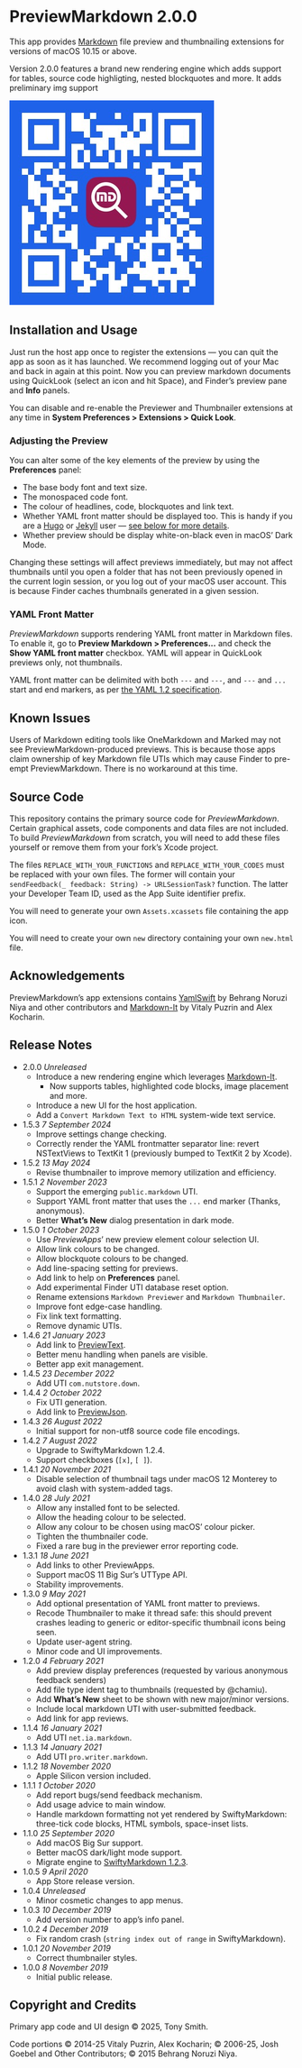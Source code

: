 # PreviewMarkdown 2.0.0

This app provides [Markdown](https://daringfireball.net/projects/markdown/syntax) file preview and thumbnailing extensions for versions of macOS 10.15 or above.

Version 2.0.0 features a brand new rendering engine which adds support for tables, source code highligting, nested blockquotes and more. It adds preliminary img support

[![PreviewMarkdown App Store QR code](qr-code.jpg)](https://apps.apple.com/gb/app/previewmarkdown/id1492280469)

## Installation and Usage

Just run the host app once to register the extensions &mdash; you can quit the app as soon as it has launched. We recommend logging out of your Mac and back in again at this point. Now you can preview markdown documents using QuickLook (select an icon and hit Space), and Finder’s preview pane and **Info** panels.

You can disable and re-enable the Previewer and Thumbnailer extensions at any time in **System Preferences > Extensions > Quick Look**.

### Adjusting the Preview

You can alter some of the key elements of the preview by using the **Preferences** panel:

- The base body font and text size.
- The monospaced code font.
- The colour of headlines, code, blockquotes and link text.
- Whether YAML front matter should be displayed too. This is handy if you are a [Hugo](https://gohugo.io) or [Jekyll](https://jekyllrb.com) user — [see below for more details](#yaml-front-matter).
- Whether preview should be display white-on-black even in macOS’ Dark Mode.

Changing these settings will affect previews immediately, but may not affect thumbnails until you open a folder that has not been previously opened in the current login session, or you log out of your macOS user account. This is because Finder caches thumbnails generated in a given session.

### YAML Front Matter

*PreviewMarkdown* supports rendering YAML front matter in Markdown files. To enable it, go to **Preview Markdown > Preferences...** and check the **Show YAML front matter** checkbox. YAML will appear in QuickLook previews only, not thumbnails.

YAML front matter can be delimited with both `---` and `---`, and `---` and `...` start and end markers, as per [the YAML 1.2 specification](https://yaml.org).

## Known Issues

Users of Markdown editing tools like OneMarkdown and Marked may not see PreviewMarkdown-produced previews. This is because those apps claim ownership of key Markdown file UTIs which may cause Finder to pre-empt PreviewMarkdown. There is no workaround at this time.

## Source Code

This repository contains the primary source code for *PreviewMarkdown*. Certain graphical assets, code components and data files are not included. To build *PreviewMarkdown* from scratch, you will need to add these files yourself or remove them from your fork’s Xcode project.

The files `REPLACE_WITH_YOUR_FUNCTIONS` and `REPLACE_WITH_YOUR_CODES` must be replaced with your own files. The former will contain your `sendFeedback(_ feedback: String) -> URLSessionTask?` function. The latter your Developer Team ID, used as the App Suite identifier prefix.

You will need to generate your own `Assets.xcassets` file containing the app icon.

You will need to create your own `new` directory containing your own `new.html` file.

## Acknowledgements

PreviewMarkdown’s app extensions contains [YamlSwift](https://github.com/behrang/YamlSwift) by Behrang Noruzi Niya and other contributors and [Markdown-It](https://github.com/markdown-it/markdown-it) by Vitaly Puzrin and Alex Kocharin.

## Release Notes

- 2.0.0 *Unreleased*
    - Introduce a new rendering engine which leverages [Markdown-It](https://github.com/markdown-it/markdown-it).
        - Now supports tables, highlighted code blocks, image placement and more.
    - Introduce a new UI for the host application.
    - Add a `Convert Markdown Text to HTML` system-wide text service.
- 1.5.3 *7 September 2024*
    - Improve settings change checking.
    - Correctly render the YAML frontmatter separator line: revert NSTextViews to TextKit 1 (previously bumped to TextKit 2 by Xcode).
- 1.5.2 *13 May 2024*
    - Revise thumbnailer to improve memory utilization and efficiency.
- 1.5.1 *2 November 2023*
    - Support the emerging `public.markdown` UTI.
    - Support YAML front matter that uses the `...` end marker (Thanks, anonymous).
    - Better **What’s New** dialog presentation in dark mode.
- 1.5.0 *1 October 2023*
    - Use *PreviewApps*’ new preview element colour selection UI.
    - Allow link colours to be changed.
    - Allow blockquote colours to be changed.
    - Add line-spacing setting for previews.
    - Add link to help on **Preferences** panel.
    - Add experimental Finder UTI database reset option.
    - Rename extensions `Markdown Previewer` and `Markdown Thumbnailer`.
    - Improve font edge-case handling.
    - Fix link text formatting.
    - Remove dynamic UTIs.
- 1.4.6 *21 January 2023*
    - Add link to [PreviewText](https://smittytone.net/previewtext/index.html).
    - Better menu handling when panels are visible.
    - Better app exit management.
- 1.4.5 *23 December 2022*
    - Add UTI `com.nutstore.down`.
- 1.4.4 *2 October 2022*
    - Fix UTI generation.
    - Add link to [PreviewJson](https://smittytone.net/previewjson/index.html).
- 1.4.3 *26 August 2022*
    - Initial support for non-utf8 source code file encodings.
- 1.4.2 *7 August 2022*
    - Upgrade to SwiftyMarkdown 1.2.4.
    - Support checkboxes (`[x]`, `[ ]`).
- 1.4.1 *20 November 2021*
    - Disable selection of thumbnail tags under macOS 12 Monterey to avoid clash with system-added tags.
- 1.4.0 *28 July 2021*
    - Allow any installed font to be selected.
    - Allow the heading colour to be selected.
    - Allow any colour to be chosen using macOS’ colour picker.
    - Tighten the thumbnailer code.
    - Fixed a rare bug in the previewer error reporting code.
- 1.3.1 *18 June 2021*
    - Add links to other PreviewApps.
    - Support macOS 11 Big Sur’s UTType API.
    - Stability improvements.
- 1.3.0 *9 May 2021*
    - Add optional presentation of YAML front matter to previews.
    - Recode Thumbnailer to make it thread safe: this should prevent crashes leading to generic or editor-specific thumbnail icons being seen.
    - Update user-agent string.
    - Minor code and UI improvements.
- 1.2.0 *4 February 2021*
    - Add preview display preferences (requested by various anonymous feedback senders)
    - Add file type ident tag to thumbnails (requested by @chamiu).
    - Add **What’s New** sheet to be shown with new major/minor versions.
    - Include local markdown UTI with user-submitted feedback.
    - Add link for app reviews.
- 1.1.4 *16 January 2021*
    - Add UTI `net.ia.markdown`.
- 1.1.3 *14 January 2021*
    - Add UTI `pro.writer.markdown`.
- 1.1.2 *18 November 2020*
    - Apple Silicon version included.
- 1.1.1 *1 October 2020*
    - Add report bugs/send feedback mechanism.
    - Add usage advice to main window.
    - Handle markdown formatting not yet rendered by SwiftyMarkdown: three-tick code blocks, HTML symbols, space-inset lists.
- 1.1.0 *25 September 2020*
    - Add macOS Big Sur support.
    - Better macOS dark/light mode support.
    - Migrate engine to [SwiftyMarkdown 1.2.3](https://github.com/SimonFairbairn/SwiftyMarkdown).
- 1.0.5 *9 April 2020*
    - App Store release version.
- 1.0.4 *Unreleased*
    - Minor cosmetic changes to app menus.
- 1.0.3 *10 December 2019*
    - Add version number to app’s info panel.
- 1.0.2 *4 December 2019*
    - Fix random crash (`string index out of range` in SwiftyMarkdown).
- 1.0.1 *20 November 2019*
    - Correct thumbnailer styles.
- 1.0.0 *8 November 2019*
    - Initial public release.

## Copyright and Credits ##

Primary app code and UI design &copy; 2025, Tony Smith.

Code portions &copy; 2014-25 Vitaly Puzrin, Alex Kocharin; &copy; 2006-25, Josh Goebel and Other Contributors; &copy; 2015 Behrang Noruzi Niya. 
